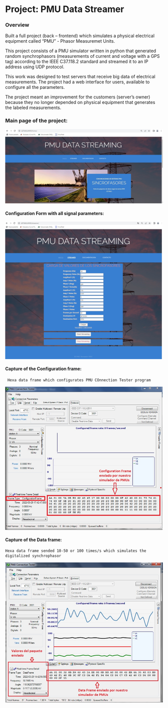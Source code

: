 # Project: PMU Data Streamer

### Overview

Built a full project (back – frontend) which simulates a physical electrical equipment called “PMU” - Phasor Measuremet Units. 

This project consists of a PMU simulator written in python that generated random synchrophasors (measurements of current and voltage with a GPS tag) according to the IEEE C37.118.2 standard and streamed it to an IP address using UDP protocol. 

This work was designed to test servers that receive big data of electrical measurements. The project had a web interface for users, available to configure all the parameters. 

The project meant an improvement for the customers (server’s owner) because they no longer depended on physical equipment that generates the labeled measurements. 



  
    
### Main page of the project:
    
  ![](https://github.com/DaDeCar/PMU-Data_Streamer/blob/74bb5a05e0f81c459a29f1781ee5f544423ced3d/images/web%20home.jpg)
    
    
#### Configuration Form with all signal parameters:
    
  ![](https://github.com/DaDeCar/PMU-Data_Streamer/blob/74bb5a05e0f81c459a29f1781ee5f544423ced3d/images/web%20streamer.jpg)
  
#### Capture of the Configuration frame:
     Hexa data frame which configurates PMU COnnection Tester program 
    
  ![](https://github.com/DaDeCar/PMU-Data_Streamer/blob/74bb5a05e0f81c459a29f1781ee5f544423ced3d/images/CF.jpg)  
  
#### Capture of the Data frame:
    Hexa data frame sended 10-50 or 100 times/s which simulates the digitalized synchrophasor 
    
  ![](https://github.com/DaDeCar/PMU-Data_Streamer/blob/74bb5a05e0f81c459a29f1781ee5f544423ced3d/images/DF.jpg)  
    
    
    
    
    
    
    
